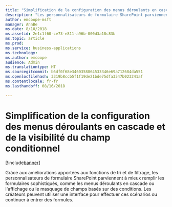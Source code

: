 ```yaml
---
title: "Simplification de la configuration des menus déroulants en cascade et de la visibilité du champ conditionnel"
description: "Les personnalisateurs de formulaire SharePoint parviennent à mieux suivre les scénarios de formulaires sophistiqués, comme les menus déroulants en cascade ou l'affichage ou le masquage de champs basés sur des conditions."
author: emcoope-msft
manager: AnnBe
ms.date: 8/10/2018
ms.assetid: 2e1c1f60-ce73-e811-a96b-000d3a18c83b
ms.topic: article
ms.prod: 
ms.service: business-applications
ms.technology: 
ms.author: emcoope
audience: Admin
ms.translationtype: HT
ms.sourcegitcommit: b6df0f68e3460358864533346e69a712684da551
ms.openlocfilehash: 3319b8ccb5f1f19de21bde75dfa3547b023241af
ms.contentlocale: fr-fr
ms.lasthandoff: 08/16/2018

---
```

# <a name="easier-to-configure-cascading-dropdowns-and-conditional-field-visibility"></a>Simplification de la configuration des menus déroulants en cascade et de la visibilité du champ conditionnel


[!include[banner](../../includes/banner.md)]

Grâce aux améliorations apportées aux fonctions de tri et de filtrage, les personnalisateurs de formulaire SharePoint parviennent à mieux remplir les formulaires sophistiqués, comme les menus déroulants en cascade ou l'affichage ou le masquage de champs basés sur des conditions. Les créateurs peuvent utiliser une interface pour effectuer ces scénarios ou continuer à entrer des formules.

